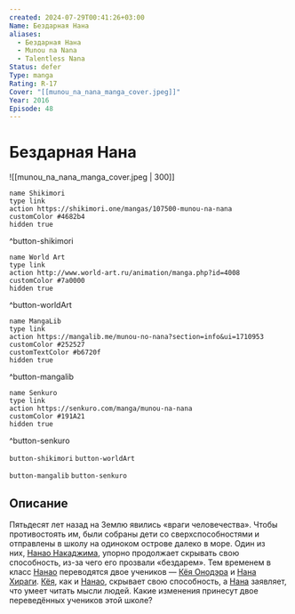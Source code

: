 ```yaml
---
created: 2024-07-29T00:41:26+03:00
Name: Бездарная Нана
aliases:
  - Бездарная Нана
  - Munou na Nana
  - Talentless Nana
Status: defer
Type: manga
Rating: R-17
Cover: "[[munou_na_nana_manga_cover.jpeg]]"
Year: 2016
Episode: 48
---
```


# Бездарная Нана

![[munou_na_nana_manga_cover.jpeg | 300]]

```button
name Shikimori
type link
action https://shikimori.one/mangas/107500-munou-na-nana
customColor #4682b4
hidden true
```
^button-shikimori

```button
name World Art
type link
action http://www.world-art.ru/animation/manga.php?id=4008
customColor #7a0000
hidden true
```
^button-worldArt

```button
name MangaLib
type link
action https://mangalib.me/munou-no-nana?section=info&ui=1710953
customColor #252527
customTextColor #b6720f
hidden true
```
^button-mangalib

```button
name Senkuro
type link
action https://senkuro.com/manga/munou-na-nana
customColor #191A21
hidden true
```
^button-senkuro

`button-shikimori` `button-worldArt`

`button-mangalib` `button-senkuro`

## Описание

Пятьдесят лет назад на Землю явились «враги человечества». Чтобы противостоять им, были собраны дети со сверхспособностями и отправлены в школу на одиноком острове далеко в море. Один из них, [Нанао Накаджима](https://shikimori.one/characters/151572-nanao-nakajima), упорно продолжает скрывать свою способность, из-за чего его прозвали «бездарем». Тем временем в класс [Нанао](https://shikimori.one/characters/151572-nanao-nakajima) переводятся двое учеников — [Кёя Онодэра](https://shikimori.one/characters/163088-kyouya-onodera) и [Нана Хираги](https://shikimori.one/characters/163085-nana-hiiragi). [Кёя](https://shikimori.one/characters/163088-kyouya-onodera), как и [Нанао](https://shikimori.one/characters/151572-nanao-nakajima), скрывает свою способность, а [Нана](https://shikimori.one/characters/163085-nana-hiiragi) заявляет, что умеет читать мысли людей. Какие изменения принесут двое переведённых учеников этой школе?
